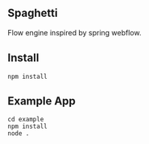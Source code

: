 
Spaghetti
---------

Flow engine inspired by spring webflow.

Install
-------

    npm install
    
Example App
-----------

    cd example
	npm install
    node .